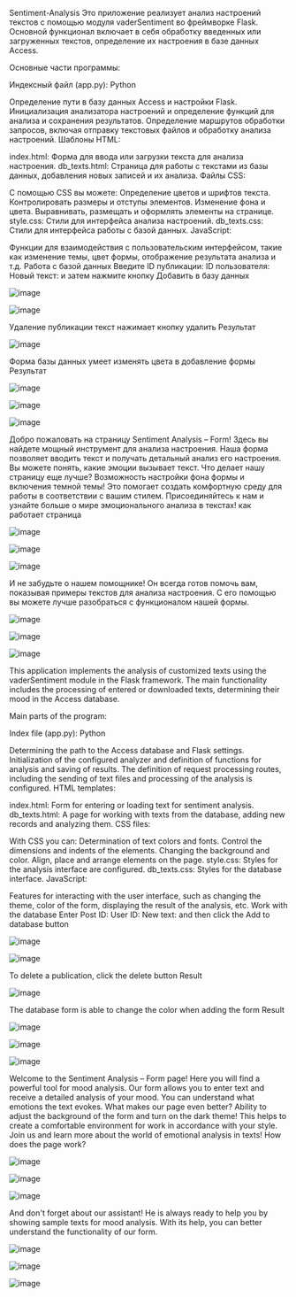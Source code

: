 Sentiment-Analysis
Это приложение реализует анализ настроений текстов с помощью модуля vaderSentiment во фреймворке Flask. Основной функционал включает в себя обработку введенных или загруженных текстов, определение их настроения в базе данных Access.

Основные части программы:

Индексный файл (app.py):
Python 

Определение пути в базу данных Access и настройки Flask.
Инициализация анализатора настроений и определение функций для анализа и сохранения результатов.
Определение маршрутов обработки запросов, включая отправку текстовых файлов и обработку анализа настроений.
Шаблоны HTML:

index.html: Форма для ввода или загрузки текста для анализа настроения.
db_texts.html: Страница для работы с текстами из базы данных, добавления новых записей и их анализа.
Файлы CSS:

С помощью CSS вы можете:
Определение цветов и шрифтов текста.
Контролировать размеры и отступы элементов.
Изменение фона и цвета.
Выравнивать, размещать и оформлять элементы на странице.
style.css: Стили для интерфейса анализа настроений.
db_texts.css: Стили для интерфейса работы с базой данных.
JavaScript:



Функции для взаимодействия с пользовательским интерфейсом, такие как изменение темы, цвет формы, отображение результата анализа и т.д.
Работа с базой данных
Введите 
ID публикации:
ID пользователя:
Новый текст:
и затем нажмите кнопку Добавить в базу данных

![image](https://github.com/YuraGolinsky/Sentiment-Analysis/assets/134283897/45e5aeec-2415-4ef1-b9a8-90d3791bdaf5)

![image](https://github.com/YuraGolinsky/Sentiment-Analysis/assets/134283897/2e0e085c-e902-4be0-97ea-d1b1fe945167)

Удаление публикации текст нажимает кнопку удалить
Результат

![image](https://github.com/YuraGolinsky/Sentiment-Analysis/assets/134283897/a2b43012-ac8c-427f-b022-d676b02e49e8)

Форма базы данных умеет изменять цвета в добавление формы
Результат

![image](https://github.com/YuraGolinsky/Sentiment-Analysis/assets/134283897/083ad2fa-3605-4b57-be76-90b11275b338)

![image](https://github.com/YuraGolinsky/Sentiment-Analysis/assets/134283897/af5f97a8-0e2a-48b2-ae4f-081cc404e8c4)

![image](https://github.com/YuraGolinsky/Sentiment-Analysis/assets/134283897/04637810-4c07-4845-ae46-a80361cc98ac)


Добро пожаловать на страницу Sentiment Analysis – Form!
Здесь вы найдете мощный инструмент для анализа настроения. Наша форма позволяет вводить текст и получать детальный анализ его настроения. Вы можете понять, какие эмоции вызывает текст.
Что делает нашу страницу еще лучше? Возможность настройки фона формы и включения темной темы! Это помогает создать комфортную среду для работы в соответствии с вашим стилем.
Присоединяйтесь к нам и узнайте больше о мире эмоционального анализа в текстах!
как работает страница

![image](https://github.com/YuraGolinsky/Sentiment-Analysis/assets/134283897/e5425edc-fd35-4c7d-a8b1-86c60e46cfe2)

![image](https://github.com/YuraGolinsky/Sentiment-Analysis/assets/134283897/a505b61e-457b-4564-8676-7a1bfad8b596)

![image](https://github.com/YuraGolinsky/Sentiment-Analysis/assets/134283897/ccb29295-2c20-468d-ad81-e178ee66812c)



И не забудьте о нашем помощнике! Он всегда готов помочь вам, показывая примеры текстов для анализа настроения. С его помощью вы можете лучше разобраться с функционалом нашей формы.

![image](https://github.com/YuraGolinsky/Sentiment-Analysis/assets/134283897/08defc17-27fc-4e11-be3f-6cc641a46c95)

![image](https://github.com/YuraGolinsky/Sentiment-Analysis/assets/134283897/798a6c55-33c2-41d0-b4cd-d21268b8126e)

![image](https://github.com/YuraGolinsky/Sentiment-Analysis/assets/134283897/3943a74d-6621-421b-8d87-3e43a9e56f16)

















This application implements the analysis of customized texts using the vaderSentiment module in the Flask framework. The main functionality includes the processing of entered or downloaded texts, determining their mood in the Access database.

Main parts of the program:

Index file (app.py):
Python 

Determining the path to the Access database and Flask settings.
Initialization of the configured analyzer and definition of functions for analysis and saving of results.
The definition of request processing routes, including the sending of text files and processing of the analysis is configured.
HTML templates:

index.html: Form for entering or loading text for sentiment analysis.
db_texts.html: A page for working with texts from the database, adding new records and analyzing them.
CSS files:

With CSS you can:
Determination of text colors and fonts.
Control the dimensions and indents of the elements.
Changing the background and color.
Align, place and arrange elements on the page.
style.css: Styles for the analysis interface are configured.
db_texts.css: Styles for the database interface.
JavaScript:



Features for interacting with the user interface, such as changing the theme, color of the form, displaying the result of the analysis, etc.
Work with the database
Enter 
Post ID:
User ID:
New text:
and then click the Add to database button

![image](https://github.com/YuraGolinsky/Sentiment-Analysis/assets/134283897/45e5aeec-2415-4ef1-b9a8-90d3791bdaf5)

![image](https://github.com/YuraGolinsky/Sentiment-Analysis/assets/134283897/2e0e085c-e902-4be0-97ea-d1b1fe945167)

To delete a publication, click the delete button
Result

![image](https://github.com/YuraGolinsky/Sentiment-Analysis/assets/134283897/a2b43012-ac8c-427f-b022-d676b02e49e8)

The database form is able to change the color when adding the form
Result

![image](https://github.com/YuraGolinsky/Sentiment-Analysis/assets/134283897/083ad2fa-3605-4b57-be76-90b11275b338)

![image](https://github.com/YuraGolinsky/Sentiment-Analysis/assets/134283897/af5f97a8-0e2a-48b2-ae4f-081cc404e8c4)

![image](https://github.com/YuraGolinsky/Sentiment-Analysis/assets/134283897/04637810-4c07-4845-ae46-a80361cc98ac)


Welcome to the Sentiment Analysis – Form page!
Here you will find a powerful tool for mood analysis. Our form allows you to enter text and receive a detailed analysis of your mood. You can understand what emotions the text evokes.
What makes our page even better? Ability to adjust the background of the form and turn on the dark theme! This helps to create a comfortable environment for work in accordance with your style.
Join us and learn more about the world of emotional analysis in texts!
How does the page work?

![image](https://github.com/YuraGolinsky/Sentiment-Analysis/assets/134283897/e5425edc-fd35-4c7d-a8b1-86c60e46cfe2)

![image](https://github.com/YuraGolinsky/Sentiment-Analysis/assets/134283897/a505b61e-457b-4564-8676-7a1bfad8b596)

![image](https://github.com/YuraGolinsky/Sentiment-Analysis/assets/134283897/ccb29295-2c20-468d-ad81-e178ee66812c)




And don't forget about our assistant! He is always ready to help you by showing sample texts for mood analysis. With its help, you can better understand the functionality of our form.

![image](https://github.com/YuraGolinsky/Sentiment-Analysis/assets/134283897/08defc17-27fc-4e11-be3f-6cc641a46c95)

![image](https://github.com/YuraGolinsky/Sentiment-Analysis/assets/134283897/798a6c55-33c2-41d0-b4cd-d21268b8126e)

![image](https://github.com/YuraGolinsky/Sentiment-Analysis/assets/134283897/3943a74d-6621-421b-8d87-3e43a9e56f16)






